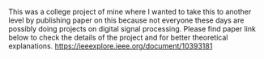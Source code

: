 This was a college project of mine where I wanted to take this to another level by publishing paper on this because not everyone these days are possibly doing projects on digital signal processing.
Please find paper link below to check the details of the project and for better theoretical explanations.
https://ieeexplore.ieee.org/document/10393181
